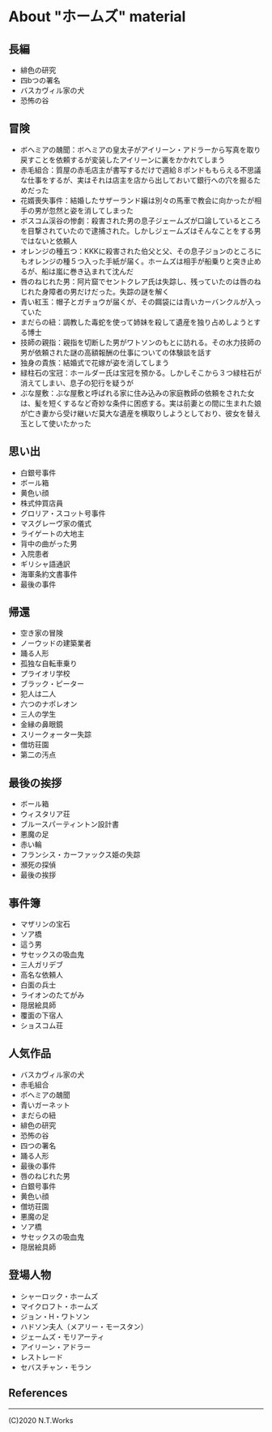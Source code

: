 # About "ホームズ" material

## 長編

- 緋色の研究
- 四bつの署名
- バスカヴィル家の犬
- 恐怖の谷

## 冒険

- ボヘミアの醜聞：ボヘミアの皇太子がアイリーン・アドラーから写真を取り戻すことを依頼するが変装したアイリーンに裏をかかれてしまう
- 赤毛組合：質屋の赤毛店主が書写するだけで週給８ポンドももらえる不思議な仕事をするが、実はそれは店主を店から出しておいて銀行への穴を掘るためだった
- 花婿喪失事件：結婚したサザーランド嬢は別々の馬車で教会に向かったが相手の男が忽然と姿を消してしまった
- ボスコム渓谷の惨劇：殺害された男の息子ジェームズが口論しているところを目撃されていたので逮捕された。しかしジェームズはそんなことをする男ではないと依頼人
- オレンジの種五つ：KKKに殺害された伯父と父、その息子ジョンのところにもオレンジの種５つ入った手紙が届く。ホームズは相手が船乗りと突き止めるが、船は嵐に巻き込まれて沈んだ
- 唇のねじれた男：阿片窟でセントクレア氏は失踪し、残っていたのは唇のねじれた身障者の男だけだった。失踪の謎を解く
- 青い紅玉：帽子とガチョウが届くが、その餌袋には青いカーバンクルが入っていた
- まだらの紐：調教した毒蛇を使って姉妹を殺して遺産を独り占めしようとする博士
- 技師の親指：親指を切断した男がワトソンのもとに訪れる。その水力技師の男が依頼された謎の高額報酬の仕事についての体験談を話す
- 独身の貴族：結婚式で花嫁が姿を消してしまう
- 緑柱石の宝冠：ホールダー氏は宝冠を預かる。しかしそこから３つ緑柱石が消えてしまい、息子の犯行を疑うが
- ぶな屋敷：ぶな屋敷と呼ばれる家に住み込みの家庭教師の依頼をされた女は、髪を短くするなど奇妙な条件に困惑する。実は前妻との間に生まれた娘が亡き妻から受け継いだ莫大な遺産を横取りしようとしており、彼女を替え玉として使いたかった

## 思い出

- 白銀号事件
- ボール箱
- 黄色い顔
- 株式仲買店員
- グロリア・スコット号事件
- マスグレーヴ家の儀式
- ライゲートの大地主
- 背中の曲がった男
- 入院患者
- ギリシャ語通訳
- 海軍条約文書事件
- 最後の事件

## 帰還

- 空き家の冒険
- ノーウッドの建築業者
- 踊る人形
- 孤独な自転車乗り
- プライオリ学校
- ブラック・ピーター
- 犯人は二人
- 六つのナポレオン
- 三人の学生
- 金縁の鼻眼鏡
- スリークォーター失踪
- 僧坊荘園
- 第二の汚点

## 最後の挨拶

- ボール箱
- ウィスタリア荘
- ブルースパーティントン設計書
- 悪魔の足
- 赤い輪
- フランシス・カーファックス姫の失踪
- 瀕死の探偵
- 最後の挨拶

## 事件簿

- マザリンの宝石
- ソア橋
- 這う男
- サセックスの吸血鬼
- 三人ガリデブ
- 高名な依頼人
- 白面の兵士
- ライオンのたてがみ
- 隠居絵具師
- 覆面の下宿人
- ショスコム荘

## 人気作品

- バスカヴィル家の犬
- 赤毛組合
- ボヘミアの醜聞
- 青いガーネット
- まだらの紐
- 緋色の研究
- 恐怖の谷
- 四つの署名
- 踊る人形
- 最後の事件
- 唇のねじれた男
- 白銀号事件
- 黄色い顔
- 僧坊荘園
- 悪魔の足
- ソア橋
- サセックスの吸血鬼
- 隠居絵具師

## 登場人物

- シャーロック・ホームズ
- マイクロフト・ホームズ
- ジョン・H・ワトソン
- ハドソン夫人（メアリー・モースタン）
- ジェームズ・モリアーティ
- アイリーン・アドラー
- レストレード
- セバスチャン・モラン

## References

---
(C)2020 N.T.Works
